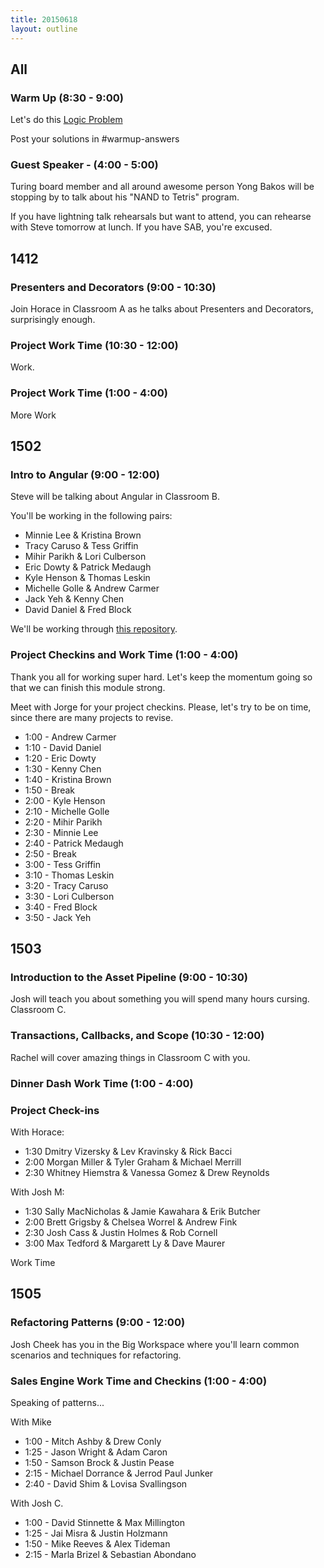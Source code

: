 ```yaml
---
title: 20150618
layout: outline
---
```


## All

### Warm Up (8:30 - 9:00)

Let's do this [Logic Problem](http://cl.ly/1M0B1j273Q1R)

Post your solutions in #warmup-answers

### Guest Speaker - (4:00 - 5:00)

Turing board member and all around awesome person Yong Bakos will be stopping by to talk about his "NAND to Tetris" program.

If you have lightning talk rehearsals but want to attend, you can rehearse with Steve tomorrow at lunch. If you have SAB, you're excused.


## 1412

### Presenters and Decorators (9:00 - 10:30)

Join Horace in Classroom A as he talks about Presenters and Decorators, surprisingly enough.

### Project Work Time (10:30 - 12:00)

Work.

### Project Work Time (1:00 - 4:00)

More Work


## 1502

### Intro to Angular (9:00 - 12:00)

Steve will be talking about Angular in Classroom B.

You'll be working in the following pairs:

* Minnie Lee & Kristina Brown
* Tracy Caruso & Tess Griffin
* Mihir Parikh & Lori Culberson
* Eric Dowty & Patrick Medaugh
* Kyle Henson & Thomas Leskin
* Michelle Golle & Andrew Carmer
* Jack Yeh & Kenny Chen
* David Daniel & Fred Block

We'll be working through [this repository](https://github.com/turingschool-examples/angularity).

### Project Checkins and Work Time (1:00 - 4:00)

Thank you all for working super hard. Let's keep the momentum going so that we can finish this module strong.

Meet with Jorge for your project checkins. Please, let's try to be on time, since there are many projects to revise.

* 1:00 - Andrew Carmer
* 1:10 - David Daniel
* 1:20 - Eric Dowty
* 1:30 - Kenny Chen
* 1:40 - Kristina Brown
* 1:50 - Break
* 2:00 - Kyle Henson
* 2:10 - Michelle Golle
* 2:20 - Mihir Parikh
* 2:30 - Minnie Lee
* 2:40 - Patrick Medaugh
* 2:50 - Break
* 3:00 - Tess Griffin
* 3:10 - Thomas Leskin
* 3:20 - Tracy Caruso
* 3:30 - Lori Culberson
* 3:40 - Fred Block
* 3:50 - Jack Yeh

## 1503

### Introduction to the Asset Pipeline (9:00 - 10:30)

Josh will teach you about something you will spend many hours cursing. Classroom C.

### Transactions, Callbacks, and Scope (10:30 - 12:00)

Rachel will cover amazing things in Classroom C with you.

### Dinner Dash  Work Time (1:00 - 4:00)

### Project Check-ins

With Horace:

- 1:30 Dmitry Vizersky & Lev Kravinsky & Rick Bacci
- 2:00 Morgan Miller & Tyler Graham & Michael Merrill
- 2:30 Whitney Hiemstra & Vanessa Gomez & Drew Reynolds

With Josh M:

- 1:30 Sally MacNicholas & Jamie Kawahara & Erik Butcher
- 2:00 Brett Grigsby & Chelsea Worrel & Andrew Fink
- 2:30 Josh Cass & Justin Holmes & Rob Cornell
- 3:00 Max Tedford & Margarett Ly & Dave Maurer

Work Time


## 1505

### Refactoring Patterns (9:00 - 12:00)

Josh Cheek has you in the Big Workspace where you'll learn common scenarios and techniques for
refactoring.

### Sales Engine Work Time and Checkins (1:00 - 4:00)

Speaking of patterns...

With Mike

* 1:00 - Mitch Ashby & Drew Conly
* 1:25 - Jason Wright & Adam Caron
* 1:50 - Samson Brock & Justin Pease
* 2:15 - Michael Dorrance & Jerrod Paul Junker
* 2:40 - David Shim & Lovisa Svallingson

With Josh C.

* 1:00 - David Stinnette & Max Millington
* 1:25 - Jai Misra & Justin Holzmann
* 1:50 - Mike Reeves & Alex Tideman
* 2:15 - Marla Brizel & Sebastian Abondano

